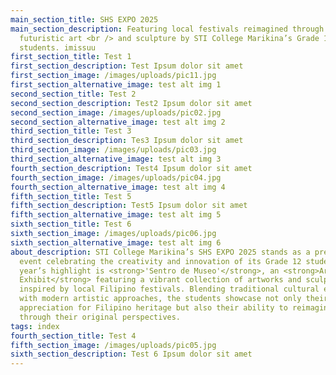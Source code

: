 ```yaml
---
main_section_title: SHS EXPO 2025
main_section_description: Featuring local festivals reimagined through
  futuristic art <br /> and sculpture by STI College Marikina’s Grade 12
  students. imissuu
first_section_title: Test 1
first_section_description: Test Ipsum dolor sit amet
first_section_image: /images/uploads/pic11.jpg
first_section_alternative_image: test alt img 1
second_section_title: Test 2
second_section_description: Test2 Ipsum dolor sit amet
second_section_image: /images/uploads/pic02.jpg
second_section_alternative_image: test alt img 2
third_section_title: Test 3
third_section_description: Tes3 Ipsum dolor sit amet
third_section_image: /images/uploads/pic03.jpg
third_section_alternative_image: test alt img 3
fourth_section_description: Test4 Ipsum dolor sit amet
fourth_section_image: /images/uploads/pic04.jpg
fourth_section_alternative_image: test alt img 4
fifth_section_title: Test 5
fifth_section_description: Test5 Ipsum dolor sit amet
fifth_section_alternative_image: test alt img 5
sixth_section_title: Test 6
sixth_section_image: /images/uploads/pic06.jpg
sixth_section_alternative_image: test alt img 6
about_description: STI College Marikina’s SHS EXPO 2025 stands as a premier
  event celebrating the creativity and innovation of its Grade 12 students. This
  year’s highlight is <strong>'Sentro de Museo'</strong>, an <strong>Art
  Exhibit</strong> featuring a vibrant collection of artworks and sculptures
  inspired by local Filipino festivals. Blending traditional cultural elements
  with modern artistic approaches, the students showcase not only their deep
  appreciation for Filipino heritage but also their ability to reimagine it
  through their original perspectives.
tags: index
fourth_section_title: Test 4
fifth_section_image: /images/uploads/pic05.jpg
sixth_section_description: Test 6 Ipsum dolor sit amet
---
```

